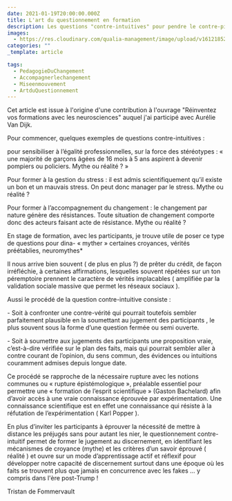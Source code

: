 ```yaml
---
date: 2021-01-19T20:00:00.000Z
title: L'art du questionnement en formation
description: Les questions "contre-intuitives" pour pendre le contre-pied de nos croyances.
images:
  - https://res.cloudinary.com/qualia-management/image/upload/v1612185244/tdf/neurosciences_ebm4lk.png
categories: ""
_template: article

tags:
  - PedagogieDuChangement
  - Accompagnerlechangement
  - Miseenmouvement
  - ArtduQuestionnement
---
```


Cet article est issue à l'origine d'une contribution à l'ouvrage "Réinventez vos formations avec les neurosciences" auquel j'ai participé avec Aurélie Van Dijk.

Pour commencer, quelques exemples de questions contre-intuitives :

pour sensibiliser à l’égalité professionnelles, sur la force des stéréotypes : « une majorité de garçons âgées de 16 mois à 5 ans aspirent à devenir pompiers ou policiers. Mythe ou réalité ? »

Pour former à la gestion du stress : il est admis scientifiquement qu’il existe un bon et un mauvais stress. On peut donc manager par le stress. Mythe ou réalité ?

Pour former à l’accompagnement du changement : le changement par nature génère des résistances. Toute situation de changement comporte donc des acteurs faisant acte de résistance. Mythe ou réalité ?

En stage de formation, avec les participants, je trouve utile de poser ce type de questions pour dina- « myther » certaines croyances, vérités préétablies, neuromythes\*

Il nous arrive bien souvent ( de plus en plus ?) de prêter du crédit, de façon irréfléchie, à certaines affirmations, lesquelles souvent répétées sur un ton péremptoire prennent le caractère de vérités implacables ( amplifiée par la validation sociale massive que permet les réseaux sociaux ).

Aussi le procédé de la question contre-intuitive consiste :

\- Soit à confronter une contre-vérité qui pourrait toutefois sembler parfaitement plausible en la soumettant au jugement des participants , le plus souvent sous la forme d’une question fermée ou semi ouverte.

\- Soit à soumettre aux jugements des participants une proposition vraie, c’est-à-dire vérifiée sur le plan des faits, mais qui pourrait sembler aller à contre courant de l’opinion, du sens commun, des évidences ou intuitions couramment admises depuis longue date.

Ce procédé se rapproche de la nécessaire rupture avec les notions communes ou « rupture épistémologique », préalable essentiel pour permettre une « formation de l’esprit scientifique » (Gaston Bachelard) afin d’avoir accès à une vraie connaissance éprouvée par expérimentation. Une connaissance scientifique est en effet une connaissance qui résiste à la réfutation de l’expérimentation ( Karl Popper ).

En plus d’inviter les participants à éprouver la nécessité de mettre à distance les préjugés sans pour autant les nier, le questionnement contre-intuitif permet de former le jugement au discernement, en identifiant les mécanismes de croyance (mythe) et les critères d’un savoir éprouvé ( réalité ) et ouvre sur un mode d’apprentissage actif et réflexif pour développer notre capacité de discernement surtout dans une époque où les faits se trouvent plus que jamais en concurrence avec les fakes ... y compris dans l'ère post-Trump !

Tristan de Fommervault
